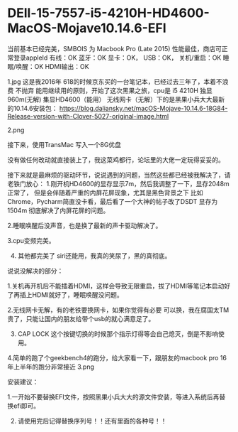 # DEll-15-7557-i5-4210H-HD4600-MacOS-Mojave10.14.6-EFI
当前基本已经完美，SMBOIS 为 Macbook Pro (Late 2015) 性能最佳，商店可正常登录appleId
有线：OK
蓝牙：OK
显卡：OK，
USB：OK，
关机/重启：OK
睡眠/唤醒：OK
HDMI输出：OK

 1.jpg 
这是我2016年 618的时候京东买的一台笔记本，已经过去三年了，本着不浪费 不抛弃 能用继续用的原则，开始了这次黑果之旅，cpu是 i5 4210H   独显960m(无解) 集显HD4600（能用） 无线网卡（无解）下的是黑果小兵大大最新的10.14.6安装包：
https://blog.daliansky.net/macOS-Mojave-10.14.6-18G84-Release-version-with-Clover-5027-original-image.html

 2.png 

接下来，使用TransMac 写入一个8G优盘

没有做任何改动就直接装上了，我这菜鸡都行，论坛里的大佬一定玩得妥妥的。

接下来就是最麻烦的驱动环节，说说遇到的问题，当然这些都已经被我解决了，请老铁门放心：
1.刚开机HD4600的显存显示7m，然后我调整了一下，显存2048m正常了， 但是会伴随着严重的内屏花屏现象，尤其是黑色背景之下  比如Chrome，Pycharm简直没卡看，最后看了一个大神的帖子改了DSDT 显存为1504m 彻底解决了内屏花屏的问题。

2.睡眠唤醒后没声音，也是换了最新的声卡驱动解决了。

3.cpu变频完美。

4. 其他都完美了  siri还能用，我真的笑尿了，黑的真彻底。

说说没解决的部分：

1.关机再开机后不能插着HDMI，这样会导致无限重启，拔了HDMI等笔记本启动好了再插上HDMI就好了，睡眠唤醒没问题。

2.无线网卡无解，有的老铁要换网卡，如果你觉得有必要 可以换，我在腐国太TM贵了，只能让国内的朋友给带个usb的就心满意足了。

3. CAP LOCK 这个按键切换的时候那个指示灯得等会自己熄灭，倒是不影响使用。

4.简单的跑了个geekbench4的跑分，给大家看一下，跟朋友的macbook pro 16年上半年的跑分非常接近
 3.png 

安装建议： 

1.一开始不要替换EFI文件，按照黑果小兵大大的源文件安装，等进入系统后再替换efi即可。

2. 请使用完后记得替换序列号！！还有里面的各种号！！
